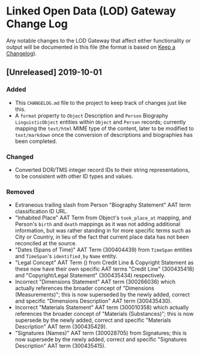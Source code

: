 # Linked Open Data (LOD) Gateway Change Log

Any notable changes to the LOD Gateway that affect either functionality or output will be documented in this file (the format is based on [Keep a Changelog](https://keepachangelog.com/en/1.0.0/)).

## [Unreleased] 2019-10-01
### Added

+ This `CHANGELOG.md` file to the project to keep track of changes just like this.
+ A `format` property to `Object` Description and `Person` Biography `LinguisticObject` entities within `Object` and `Person` records; currently mapping the `text/html` MIME type of the content, later to be modified to `text/markdown` once the conversion of descriptions and biographies has been completed.

### Changed

* Converted DOR/TMS integer record IDs to their string representations, to be consistent with other ID types and values.

### Removed

- Extraneous trailing slash from Person "Biography Statement" AAT term classification ID URL.
- "Inhabited Place" AAT Term from Object's `took_place_at` mapping, and Person's `birth` and `death` mappings as it was not adding additional information, but was rather standing in for more specific terms such as City or Country, in lieu of the fact that current place data has not been reconciled at the source. 
- "Dates (Spans of Time)" AAT Term (300404439) from `TimeSpan` entities and `TimeSpan`'s `identified_by` `Name` entity.
- "Legal Concept" AAT Term () from Credit Line & Copyright Statement as these now have their own specific AAT terms "Credit Line" (300435418) and "Copyright/Legal Statement" (300435434) respectively.
- Incorrect "Dimensions Statement" AAT term (300266036) which actually references the broader concept of "Dimensions (Measurements)"; this is now superseded by the newly added, correct and specific "Dimensions Description" AAT term (300435430).
- Incorrect "Materials Statement" AAT term (300010358) which actually references the broader concept of "Materials (Substances)"; this is now supersede by the newly added, correct and specific "Materials Description" AAT term (300435429).
- "Signatures (Names)" AAT term (300028705) from Signatures; this is now supersede by the newly added, correct and specific "Signatures Description" AAT term (300435415).
